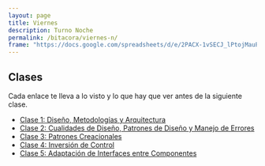 ```yaml
---
layout: page
title: Viernes
description: Turno Noche
permalink: /bitacora/viernes-n/
frame: "https://docs.google.com/spreadsheets/d/e/2PACX-1vSECJ_lPtojMauPxZebtPwOYjHdfgjlqNK7qOPr0ntCM67pC5ZE7TZvCmkZcJXVXp8T-ftoxQtTgSku/pubhtml?gid=0&amp;single=true&amp;widget=true&amp;headers=false"
---
```

## Clases

Cada enlace te lleva a lo visto y lo que hay que ver antes de la siguiente clase.

- [Clase 1: Diseño, Metodologías y Arquitectura]({{site.baseurl}}/bitacora/viernes-n/clase-1)
- [Clase 2: Cualidades de Diseño, Patrones de Diseño y Manejo de Errores]({{site.baseurl}}/bitacora/viernes-n/clase-2)
- [Clase 3: Patrones Creacionales]({{site.baseurl}}/bitacora/viernes-n/clase-3)
- [Clase 4: Inversión de Control]({{site.baseurl}}/bitacora/viernes-n/clase-4)
- [Clase 5: Adaptación de Interfaces entre Componentes]({{site.baseurl}}/bitacora/viernes-n/clase-5)

<!--
- [Clase 5: Cosificar Comportamiento]({{site.baseurl}}/bitacora/viernes-n/clase-5)
- [Clase 6: Adaptación de Interfaces entre Componentes]({{site.baseurl}}/bitacora/viernes-n/clase-6)
- [Clase 7: Eventos y Notificaciones]({{site.baseurl}}/bitacora/viernes-n/clase-7)
- [Clase 8: MVC y UI]({{site.baseurl}}/bitacora/viernes-n/clase-8)
- [Clase 9: Patrones de Comunicación entre Componentes]({{site.baseurl}}/bitacora/viernes-n/clase-9)
- [Clase 10: Manejo del Cambio, Deuda Tecnica y Refactoring]({{site.baseurl}}/bitacora/viernes-n/clase-10)
- [Clase 11: Diseño y Metodologías de Desarrollo]({{site.baseurl}}/bitacora/viernes-n/clase-11)
- [Clase 12: Modelo Relacional, Normalización y Denormalización]({{site.baseurl}}/bitacora/viernes-n/clase-12)
- [Clase 13: ORM, Relaciones e Identidad]({{site.baseurl}}/bitacora/viernes-n/clase-13)
- [Clase 14: ORM, Mapeo de Herencia y Ciclo de Vida]({{site.baseurl}}/bitacora/viernes-n/clase-14)
- [Clase 15: ORM, Colecciones y Migraciones]({{site.baseurl}}/bitacora/viernes-n/clase-15)
- [Clase 16: Arquitectura Web]({{site.baseurl}}/bitacora/viernes-n/clase-16)
- [Clase 17: Diseño Web, parte 1]({{site.baseurl}}/bitacora/viernes-n/clase-17)
- [Clase 18: Diseño Web, parte 2]({{site.baseurl}}/bitacora/viernes-n/clase-18)
- [Clase 19: Usabilidad y Experiencia de Usuario]({{site.baseurl}}/bitacora/viernes-n/clase-19)
- [Clase 20: Arquitectura (parte 1)]({{site.baseurl}}/bitacora/viernes-n/clase-20)
- [Clase 21: Arquitectura (parte 2)]({{site.baseurl}}/bitacora/viernes-n/clase-21)
- [Clase 22: Arquitectura (parte 3)]({{site.baseurl}}/bitacora/viernes-n/clase-22)
-->
